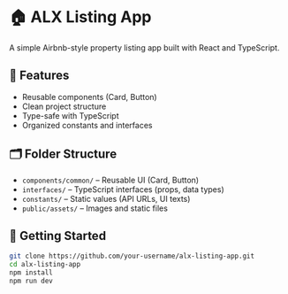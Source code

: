 # 🏠 ALX Listing App

A simple Airbnb-style property listing app built with React and TypeScript.

## 📌 Features

- Reusable components (Card, Button)
- Clean project structure
- Type-safe with TypeScript
- Organized constants and interfaces

## 🗂️ Folder Structure

- `components/common/` – Reusable UI (Card, Button)
- `interfaces/` – TypeScript interfaces (props, data types)
- `constants/` – Static values (API URLs, UI texts)
- `public/assets/` – Images and static files

## 🚀 Getting Started

```bash
git clone https://github.com/your-username/alx-listing-app.git
cd alx-listing-app
npm install
npm run dev
